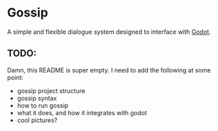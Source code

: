 # Gossip

A simple and flexible dialogue system designed to interface with [Godot](https://godotengine.org/).

## TODO:

Damn, this README is super empty. I need to add the following at some point:
- gossip project structure
- gossip syntax
- how to run gossip
- what it does, and how it integrates with godot
- cool pictures?
